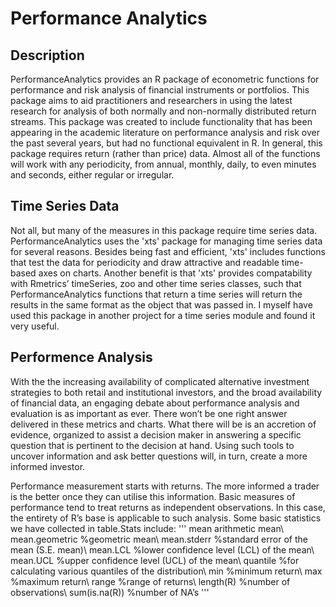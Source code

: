 Performance Analytics
====================
## Description
PerformanceAnalytics provides an R package of econometric functions for performance and risk analysis of financial instruments or portfolios. This package aims to aid practitioners and researchers in using the latest research for analysis of both normally and non-normally distributed return streams. This package was created to include functionality that has been appearing in the academic literature on performance analysis and risk over the past several years, but had no functional equivalent in R. In general, this package requires return (rather than price) data. Almost all of the functions will work with any periodicity, from annual, monthly, daily, to even minutes and seconds, either regular or irregular. 

## Time Series Data
Not all, but many of the measures in this package require time series data. PerformanceAnalytics uses the 'xts' package for managing time series data for several reasons. Besides being fast and efficient, 'xts' includes functions that test the data for periodicity and draw attractive and readable time-based axes on charts. Another benefit is that 'xts' provides compatability with Rmetrics’ timeSeries, zoo and other time series classes, such that PerformanceAnalytics functions that return a time series will return the results in the same format as the object that was passed in. I myself have used this package in another project for a time series module and found it very useful.

## Performence Analysis
With the the increasing availability of complicated alternative investment strategies to both retail and institutional investors, and the broad availability of financial data, an engaging debate about performance analysis and evaluation is as important as ever. There won’t be one right answer delivered in these metrics and charts. What there will be is an accretion of evidence, organized to assist a decision maker in answering a specific question that is pertinent to the decision at hand. Using such tools to uncover information and ask better questions will, in turn, create a more informed investor.

Performance measurement starts with returns. The more informed a trader is the better once they can utilise this information. Basic measures of performance tend to treat returns as independent observations. In this case, the entirety of R’s base is applicable to such analysis. Some basic statistics we have collected in table.Stats include:
'''
mean arithmetic mean\\
mean.geometric %geometric mean\\
mean.stderr %standard error of the mean (S.E. mean)\\
mean.LCL %lower confidence level (LCL) of the mean\\
mean.UCL %upper confidence level (UCL) of the mean\\
quantile %for calculating various quantiles of the distribution\\
min %minimum return\\
max %maximum return\\
range %range of returns\\
length(R) %number of observations\\
sum(is.na(R)) %number of NA’s
'''
